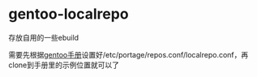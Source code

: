 # gentoo-localrepo

存放自用的一些ebuild

需要先根据[gentoo手册](#https://wiki.gentoo.org/wiki/Handbook:AMD64/Portage/CustomTree#Defining_a_custom_repository)设置好/etc/portage/repos.conf/localrepo.conf，再clone到手册里的示例位置就可以了
